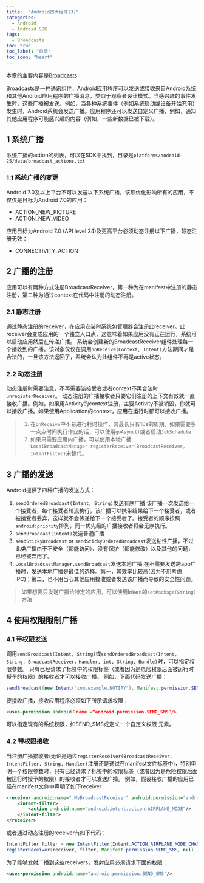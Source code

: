 ```yaml
---
title:  "Android四大组件(3)"
categories:
  - Android
  - Android SDK
tags:
  - Broadcasts
toc: true
toc_label: "目录"
toc_icon: "heart"
---
```


本章的主要内容是[Broadcasts](https://developer.android.com/guide/components/broadcasts.html)

Broadcasts是一种通讯组件，Android应用程序可以发送或接收来自Android系统和其他Android应用程序的广播消息，类似于观察者设计模式。当感兴趣的事件发生时，这些广播被发送。例如，当各种系统事件（例如系统启动或设备开始充电）发生时，Android系统会发送广播。应用程序还可以发送自定义广播，例如，通知其他应用程序可能感兴趣的内容（例如，一些新数据已被下载）。

## 1 系统广播
系统广播的action的列表，可以在SDK中找到，目录是`platforms/android-25/data/broadcast_actions.txt`

### 1.1 系统广播的变更
Android 7.0及以上平台不可以发送以下系统广播，该项优化影响所有的应用，不仅仅是目标为Android 7.0的应用：
- ACTION_NEW_PICTURE
- ACTION_NEW_VIDEO

应用目标为Android 7.0 (API level 24)及更高平台必须动态注册以下广播，静态注册无效：
- CONNECTIVITY_ACTION

## 2 广播的注册
应用可以有两种方式注册BroadcastReceiver，第一种为在manifest中注册的静态注册，第二种为通过context在代码中注册的动态注册。

### 2.1 静态注册
通过静态注册的receiver，在应用安装时系统包管理器会注册此receiver。此receiver会变成应用的一个独立入口点，这意味着如果应用没有正在运行，系统可以启动应用然后在传递广播。
系统会创建新的BroadcastReceiver组件处理每一个接收到的广播。该对象仅仅在调用`onReceive(Context, Intent)`方法期间才是合法的，一旦该方法返回了，系统会认为此组件不再是active状态。

### 2.2 动态注册
动态注册时需要注意，不再需要该接受者或者context不再合法时`unregisterReceiver`。
动态注册的广播接收者只要它们注册的上下文有效就一直接收广播。例如，如果用Activity的context注册，主要Activity不被销毁，你就可以接收广播。如果使用Application的context，应用在运行时都可以接收广播。

>1. 在`onReceive`中不易进行耗时操作，其最长只有10s的周期。如果需要多一点点时间执行作业的话，可以使用`goAsync()`或者启动`JobSchedule`
>2. 如果只需要应用内广播，可以使用本地广播`LocalBroadcastManager.registerReceiver(BroadcastReceiver, IntentFilter)`来替代。

## 3 广播的发送
Android提供了四种广播的发送方式：
1. `sendOrderedBroadcast(Intent, String)`发送有序广播
该广播一次发送给一个接受者，每个接受者轮流执行，该广播可以携带结果给下一个接受者，或者被接受者丢弃，这样就不会传递给下一个接受者了。接受者的顺序按照`android:priority`排列，同一优先级的广播接收者将会无序执行。
2. `sendBroadcast(Intent)`发送普通广播
3. `sendStickyBroadcast` or `sendStickyOrderedBroadcast`发送粘性广播，不过此类广播由于不安全（都能访问）、没有保护（都能修改）以及其他的问题，已经被弃用了。
4. `LocalBroadcastManager.sendBroadcast`发送本地广播
在不需要发送跨app广播时，发送本地广播是最佳的选择。第一，其效率比较高(因为不用考虑IPC)；第二，也不用当心其他应用接收或者发送该广播而导致的安全性问题。

> 如果想要只发送广播给特定的应用，可以使用Intent的`setPackage(String)`方法

## 4 使用权限限制广播
### 4.1 带权限发送
调用`sendBroadcast(Intent, String)`或`sendOrderedBroadcast(Intent, String, BroadcastReceiver，Handler, int, String, Bundle)`时，可以指定权限参数。 只有已经请求了标签中的权限标签（或者因为是危险权限后面被运行时授予的权限）的接收者才可以接收广播。
例如，下面代码发送广播：
```java
sendBroadcast(new Intent("com.example.NOTIFY"), Manifest.permission.SEND_SMS);
```
要接收广播，接收应用程序必须如下所示请求权限：
```xml
<uses-permission android：name =“android.permission.SEND_SMS”/>
```
可以指定现有的系统权限，如SEND_SMS或定义一个自定义权限 <permission>元素。

### 4.2 带权限接收
当注册广播接收者(无论是通过`registerReceiver(BroadcastReceiver, IntentFilter, String, Handler)`注册还是通过在manifest文件<receiver>标签中)，特别申明一个权限参数时，只有已经请求了标签中的权限标签（或者因为是危险权限后面被运行时授予的权限）的接收者才可以发送广播。
例如，假设接收广播的应用已经在manifest文件中声明了如下receiver：
```xml
<receiver android:name=".MyBroadcastReceiver" android:permission="android.permission.SEND_SMS">
    <intent-filter>
        <action android:name="android.intent.action.AIRPLANE_MODE"/>   
    </intent-filter>
</receiver>
```
或者通过动态注册的receiver有如下代码：
```java
IntentFilter filter = new IntentFilter(Intent.ACTION_AIRPLANE_MODE_CHANGED);
registerReceiver(receiver, filter, Manifest.permission.SEND_SMS, null );
```
为了能够发射广播到这些receivers，发射应用必须请求下面的权限：
```xml
<uses-permission android:name="android.permission.SEND_SMS"/>
```
